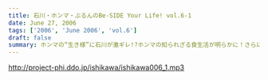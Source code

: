 ```yaml
---
title: 石川・ホンマ・ぶるんのBe-SIDE Your Life! vol.6-1
date: June 27, 2006
tags: ['2006', 'June 2006', 'vol.6']
draft: false
summary: ホンマの“生き様”に石川が激ギレ!?ホンマの知られざる食生活が明らかに！さらに、石川の対談が掲載された『別注カドカワ』が「安い」か「高い」かで、石川・ホンマが押し問答!!全体的に「カネで口論」になっている最低の30分！(笑)
---
```


http://project-phi.ddo.jp/ishikawa/ishikawa006_1.mp3